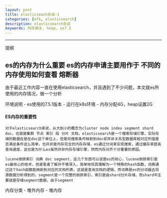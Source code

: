 ```yaml
---
layout: post
title: elasticseach杂谈-1
categories: [efk, elasticsearch]
description: elasticsearch杂谈
keywords: 内存相关, heap, es7.5
---
```


---
提纲

es的内存为什么重要
es的内存申请主要用作于
不同的内存使用如何查看
熔断器
---


由于最近工作内容一直在使用elasticsearch，并且遇到了不少问题，本文就es所使用的内存情况，做一个分析

环境说明
    - es使用的7.5.1版本
    - 运行在k8s环境
    - 内存分配4G，heap设置2G

#### ES内存的重要性
    对于elasticsearch来说，从大到小的概念为cluster node index segment shard doc，也就是集群 节点 索引 段 分片 文档，elasticsearch是一个搜索存储引擎，实际存储的数据在是在doc这个单位上，但是将搜索条件映射到doc却并非关系型数据库般对应列值是否满足条件这么简单，也并非是内存完全的内存存储，es通过分词来实现搜索，通过缓存来提高查询速度，这也是为什么es虽然并非内存存储引擎，然而内存对齐十分重要的原因。
    
    lucene倒排索引 词典 doc segment，这几个东西可以说是es的核心，lucene倒排索引是es最核心的技术，但是笔者了解并不够深入，简单地将其理解为一个特殊的hash函数，词典通过这个hash函数能映射到对应的文档列表，这就是查询文档的逻辑，而词典是es的分词器去将源数据分析得到的，segment是一个完整的倒排索引，索引是由shard分片存储，而shard中主要就是存储segment数据，由于segment


    



内存分类
    - 堆外内存
    - 堆内存


